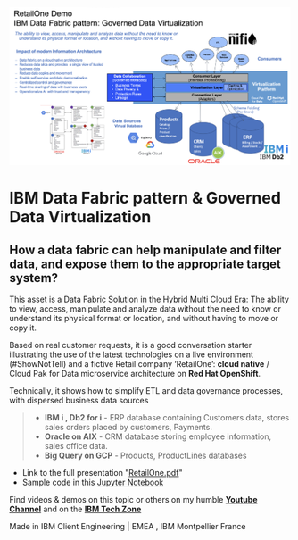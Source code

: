 [![Data Fabric RetailOne ](./Pictures/RetailOne-DataFabricDemo.png)](https://github.com/bmarolleau/retailOne/blob/main/README.md "Data Governance and Modernization: Data Fabric, Cloud Pak for Data")

# IBM Data Fabric pattern & Governed Data Virtualization
## How a data fabric can help manipulate and filter data, and expose them to the appropriate target system?

This asset is a Data Fabric Solution in the Hybrid Multi Cloud Era: The ability to view, access, manipulate and analyze data without the need to know or understand its physical format or location, and without having to move or copy it. 

Based on real customer requests, it is a good conversation starter illustrating the use of the latest technologies on a live environment (#ShowNotTell) and a fictive Retail company ‘RetailOne’:  **cloud native** / Cloud Pak for Data microservice architecture on **Red Hat OpenShift**. 

Technically, it shows how to simplify ETL and data governance processes, with dispersed business data sources 
> - **IBM i , Db2 for i** - ERP database containing Customers data, stores sales orders placed by customers, Payments.
> - **Oracle on AIX**  - CRM database storing employee information, sales office data.
> - **Big Query on GCP**  - Products, ProductLines databases

- Link to the full presentation "[RetailOne.pdf](https://ibm.box.com/v/retailone-intro)" 
- Sample code in this [Jupyter Notebook](./RetailOne-Notebook1-1.ipynb) 

Find videos & demos on this topic or others on my humble **[Youtube Channel](https://www.youtube.com/channel/UCUYRV_RT9zUKfbcmZsmQO2Q)** and on the **[IBM Tech Zone](https://techzone.ibm.com])** 

Made in IBM Client Engineering | EMEA ,  IBM Montpellier France